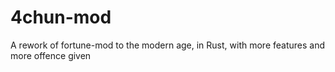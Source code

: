 # 4chun-mod
A rework of fortune-mod to the modern age, in Rust, with more features and more offence given
